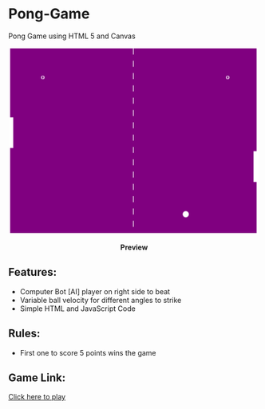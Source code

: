 # Pong-Game

Pong Game using HTML 5 and Canvas

<p align="center"><img src="./imgs/pong-game.png" alt="pong Game" width="500" /></p>
<p align="center"><b>Preview</b></p>

## Features:

-   Computer Bot [AI] player on right side to beat
-   Variable ball velocity for different angles to strike
-   Simple HTML and JavaScript Code

## Rules:

-   First one to score 5 points wins the game

## Game Link:

<p><a href="https://rushil-care.github.io/Pong-Game/">Click here to play<a/></p>
